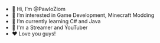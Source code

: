 - 👋 Hi, I’m @PawloZiom
- 👀 I’m interested in Game Development, Minecraft Modding
- 🌱 I’m currently learning C# and Java
- 🎥 I'm a Streamer and YouTuber
- ❤️ Love you guys!

<!---
PawloZiom/PawloZiom is a ✨ special ✨ repository because its `README.md` (this file) appears on your GitHub profile.
You can click the Preview link to take a look at your changes.
--->
